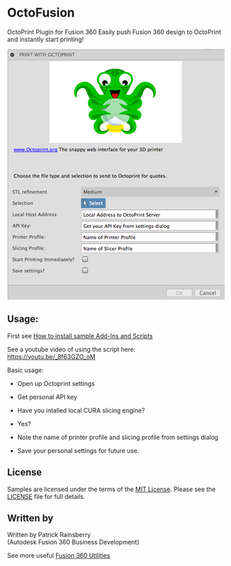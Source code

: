 # OctoFusion
OctoPrint Plugin for Fusion 360
Easily push Fusion 360 design to OctoPrint and instantly start printing!

![Nester Cover](./Resources/OctoFusion_Cover.png)

## Usage:
First see [How to install sample Add-Ins and Scripts](https://rawgit.com/AutodeskFusion360/AutodeskFusion360.github.io/master/Installation.html)

See a youtube video of using the script here:
https://youtu.be/_8f63GZO_oM

Basic usage:
  * Open up Octoprint settings
  
  * Get personal API key
  
  * Have you intalled local CURA slicing engine?
  
  * Yes?
  
  * Note the name of printer profile and slicing profile from settings dialog
  
  * Save your personal settings for future use.

## License
Samples are licensed under the terms of the [MIT License](http://opensource.org/licenses/MIT). Please see the [LICENSE](LICENSE) file for full details.

## Written by

Written by Patrick Rainsberry <br /> (Autodesk Fusion 360 Business Development)

See more useful [Fusion 360 Utilities](https://tapnair.github.io/index.html)


